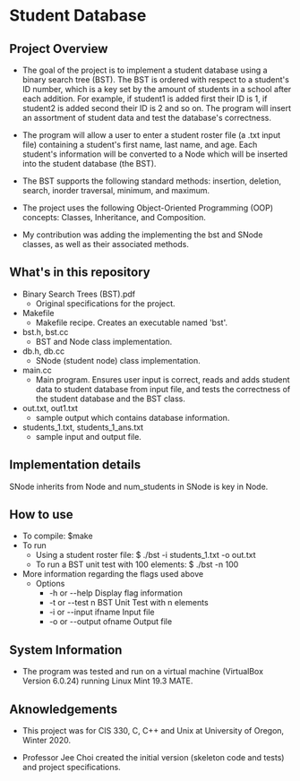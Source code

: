 # Student Database

## Project Overview
* The goal of the project is to implement a student database using a binary search tree (BST). The BST is ordered with respect to a student's ID number, which is a key set by the amount of students in a school after each addition. For example, if student1 is added first their ID is 1, if student2 is added second their ID is 2 and so on. The program will insert an assortment of student data and test the database's correctness.

* The program will allow a user to enter a student roster file (a .txt input file) containing a student's first name, last name, and age. Each student's information will be converted to a Node which will be inserted into the student database (the BST).

* The BST supports the following standard methods: insertion, deletion, search, inorder traversal, minimum, and maximum.

* The project uses the following Object-Oriented Programming (OOP) concepts: Classes, Inheritance, and Composition. 

* My contribution was adding the implementing the bst and SNode classes, as well as their associated methods.

## What's in this repository
* Binary Search Trees (BST).pdf
  * Original specifications for the project.
* Makefile
  * Makefile recipe. Creates an executable named 'bst'.
* bst.h, bst.cc
  * BST and Node class implementation.
* db.h, db.cc
  * SNode (student node) class implementation.
* main.cc
  * Main program. Ensures user input is correct, reads and adds student data to student database from input file, and tests the correctness of the student database and the BST class.
* out.txt, out1.txt
  * sample output which contains database information.
* students_1.txt, students_1_ans.txt
  * sample input and output file.

## Implementation details
SNode inherits from Node and num_students in SNode is key in Node.

## How to use
* To compile: $make 
* To run
  * Using a student roster file: $ ./bst -i students_1.txt -o out.txt
  * To run a BST unit test with 100 elements: $ ./bst -n 100
* More information regarding the flags used above
  * Options
	  * -h or --help            Display flag information
	  * -t or --test n          BST Unit Test with n elements
	  * -i or --input ifname    Input file
	  * -o or --output ofname   Output file


## System Information
* The program was tested and run on a virtual machine (VirtualBox Version 6.0.24) running Linux Mint 19.3 MATE.

## Aknowledgements
* This project was for CIS 330, C, C++ and Unix at University of Oregon, Winter 2020.

* Professor Jee Choi created the initial version (skeleton code and tests) and project specifications.